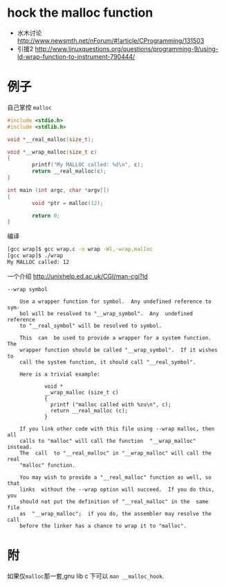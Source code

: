 # hock the malloc function

* 水木讨论 http://www.newsmth.net/nForum/#!article/CProgramming/131503
* 引援2 http://www.linuxquestions.org/questions/programming-9/using-ld-wrap-function-to-instrument-790444/

# 例子

自己掌控 `malloc`

```c
#include <stdio.h>
#include <stdlib.h>

void *__real_malloc(size_t);

void *__wrap_malloc(size_t c)
{
        printf("My MALLOC called: %d\n", c);
        return __real_malloc(c);
}

int main (int argc, char *argv[])
{
        void *ptr = malloc(12);

        return 0;
}
```

编译

```bash
[gcc wrap]$ gcc wrap.c -o wrap -Wl,-wrap,malloc
[gcc wrap]$ ./wrap
My MALLOC called: 12
```

一个介绍 http://unixhelp.ed.ac.uk/CGI/man-cgi?ld
```text
--wrap symbol

	Use a wrapper function for symbol.  Any undefined reference to sym- 
	bol will be resolved to "__wrap_symbol".  Any  undefined  reference 
	to "__real_symbol" will be resolved to symbol. 

	This  can  be used to provide a wrapper for a system function.  The 
	wrapper function should be called "__wrap_symbol".  If it wishes to 
	call the system function, it should call "__real_symbol". 

	Here is a trivial example: 

		    void * 
		    __wrap_malloc (size_t c) 
		    { 
		      printf ("malloc called with %zu\n", c); 
		      return __real_malloc (c); 
		    } 

	If you link other code with this file using --wrap malloc, then all 
	calls to "malloc" will call the function  "__wrap_malloc"  instead. 
	The  call  to "__real_malloc" in "__wrap_malloc" will call the real 
	"malloc" function. 

	You may wish to provide a "__real_malloc" function as well, so that 
	links  without the --wrap option will succeed.  If you do this, you 
	should not put the definition of "__real_malloc" in the  same  file 
	as  "__wrap_malloc";  if you do, the assembler may resolve the call 
	before the linker has a chance to wrap it to "malloc". 
```
# 附

如果仅`malloc`那一套,gnu lib c 下可以 `man __malloc_hook`.